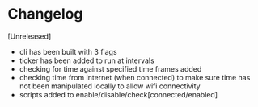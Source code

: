 
# Changelog

[Unreleased]
 - cli has been built with 3 flags
 - ticker has been added to run at intervals
 - checking for time against specified time frames added
 - checking time from internet (when connected) to make sure time has not been manipulated locally to allow wifi connectivity
 - scripts added to enable/disable/check[connected/enabled]
